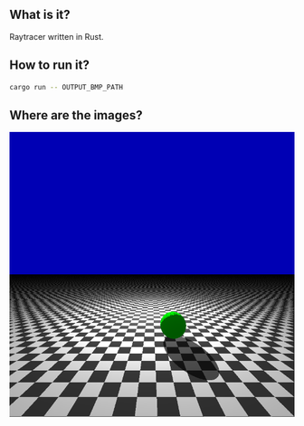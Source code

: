## What is it?

Raytracer written in Rust.

## How to run it?

```bash
cargo run -- OUTPUT_BMP_PATH
```

## Where are the images?
![Raytraced image](raytracer_scene.bmp)
